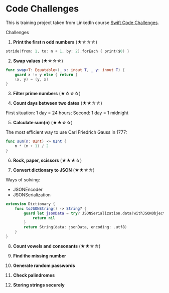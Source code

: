# Code Challenges
This is training project taken from LinkedIn course [Swift Code Challenges](https://www.linkedin.com/learning/swift-code-challenges).

Challenges

1. **Print the first n odd numbers** (★☆☆☆)

```swift
stride(from: 1, to: n + 1, by: 2).forEach { print($0) }
```

2. **Swap values** (★☆☆☆)

```swift
func swap<T: Equatable>(_ x: inout T, _ y: inout T) {
    guard x != y else { return }
    (x, y) = (y, x)
}
```

3. **Filter prime numbers** (★☆☆☆)

4. **Count days between two dates** (★★☆☆)

First situation: 1 day = 24 hours; Second: 1 day = 1 midnight

5. **Calculate sum(n)** (★★☆☆)

The most efficient way to use Carl Friedrich Gauss in 1777:

```swift
func sum(n: UInt) -> UInt {
    n * (n + 1) / 2
}
```

6. **Rock, paper, scissors** (★★★☆)

7. **Convert dictionary to JSON** (★★☆☆)

Ways of solving:

- JSONEncoder
- JSONSerialization

 ```swift
 extension Dictionary {
     func toJSONString() -> String? {
         guard let jsonData = try? JSONSerialization.data(withJSONObject: self, options: [.prettyPrinted]) else {
             return nil
         }
         return String(data: jsonData, encoding: .utf8)
     }
 }
 ```

8. **Count vowels and consonants** (★★☆☆)

9. **Find the missing number**

1. **Generate random passwords**
2. **Check palindromes**
3. **Storing strings securely**

